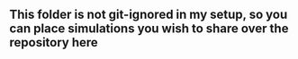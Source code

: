## This folder is not git-ignored in my setup, so you can place simulations you wish to share over the repository here